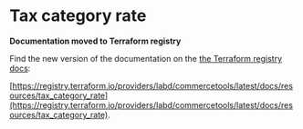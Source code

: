 # Tax category rate

**Documentation moved to Terraform registry**

Find the new version of the documentation on the [the Terraform registry docs](https://registry.terraform.io/providers/labd/commercetools/latest/docs/resources/tax_category_rate):

 [https://registry.terraform.io/providers/labd/commercetools/latest/docs/resources/tax_category_rate](https://registry.terraform.io/providers/labd/commercetools/latest/docs/resources/tax_category_rate).

